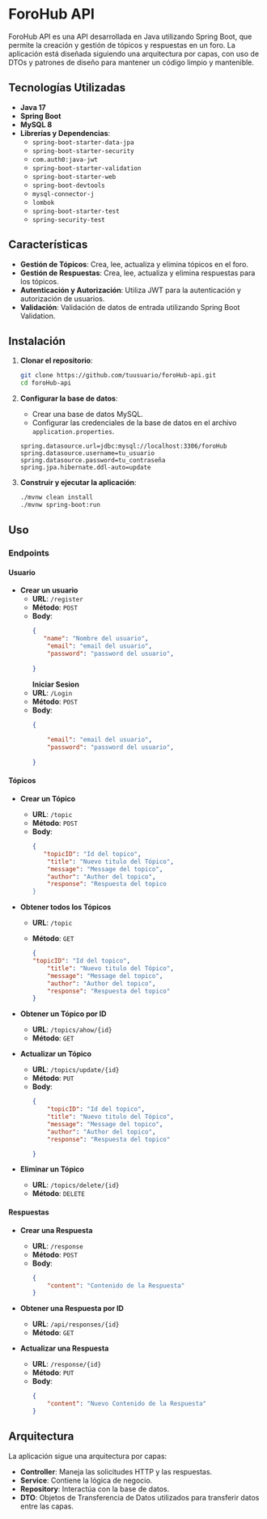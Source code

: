 # ForoHub API

ForoHub API es una API desarrollada en Java utilizando Spring Boot, que permite la creación y gestión de tópicos y respuestas en un foro. La aplicación está diseñada siguiendo una arquitectura por capas, con uso de DTOs y patrones de diseño para mantener un código limpio y mantenible.

## Tecnologías Utilizadas

- **Java 17**
- **Spring Boot**
- **MySQL 8**
- **Librerías y Dependencias**:
  - `spring-boot-starter-data-jpa`
  - `spring-boot-starter-security`
  - `com.auth0:java-jwt`
  - `spring-boot-starter-validation`
  - `spring-boot-starter-web`
  - `spring-boot-devtools`
  - `mysql-connector-j`
  - `lombok`
  - `spring-boot-starter-test`
  - `spring-security-test`

## Características

- **Gestión de Tópicos**: Crea, lee, actualiza y elimina tópicos en el foro.
- **Gestión de Respuestas**: Crea, lee, actualiza y elimina respuestas para los tópicos.
- **Autenticación y Autorización**: Utiliza JWT para la autenticación y autorización de usuarios.
- **Validación**: Validación de datos de entrada utilizando Spring Boot Validation.

## Instalación

1. **Clonar el repositorio**:
    ```bash
    git clone https://github.com/tuusuario/foroHub-api.git
    cd foroHub-api
    ```

2. **Configurar la base de datos**:
    - Crear una base de datos MySQL.
    - Configurar las credenciales de la base de datos en el archivo `application.properties`.

    ```properties
    spring.datasource.url=jdbc:mysql://localhost:3306/foroHub
    spring.datasource.username=tu_usuario
    spring.datasource.password=tu_contraseña
    spring.jpa.hibernate.ddl-auto=update
    ```

3. **Construir y ejecutar la aplicación**:
    ```bash
    ./mvnw clean install
    ./mvnw spring-boot:run
    ```

## Uso

### Endpoints
#### Usuario
- **Crear un usuario**
    - **URL**: `/register`
    - **Método**: `POST`
    - **Body**:
      ```json
      {
         "name": "Nombre del usuario",
          "email": "email del usuario",
          "password": "password del usuario",
          
      }
      ```
       **Iniciar Sesion**
    - **URL**: `/Login`
    - **Método**: `POST`
    - **Body**:
      ```json
      {
         
          "email": "email del usuario",
          "password": "password del usuario",
          
      }
      ```
#### Tópicos

- **Crear un Tópico**
    - **URL**: `/topic`
    - **Método**: `POST`
    - **Body**:
      ```json
      {
         "topicID": "Id del topico",
          "title": "Nuevo titulo del Tópico",
          "message": "Message del topico",
          "author": "Author del topico",
          "response": "Respuesta del topico 
      }
      ```

- **Obtener todos los Tópicos**
    - **URL**: `/topic`
    - **Método**: `GET`
 
      ```json
      {
      "topicID": "Id del topico",
          "title": "Nuevo titulo del Tópico",
          "message": "Message del topico",
          "author": "Author del topico",
          "response": "Respuesta del topico"
      }
      ```

- **Obtener un Tópico por ID**
    - **URL**: `/topics/ahow/{id}`
    - **Método**: `GET`

- **Actualizar un Tópico**
    - **URL**: `/topics/update/{id}`
    - **Método**: `PUT`
    - **Body**:
      ```json
      {
          "topicID": "Id del topico",
          "title": "Nuevo titulo del Tópico",
          "message": "Message del topico",
          "author": "Author del topico",
          "response": "Respuesta del topico"
      
      }
      ```

- **Eliminar un Tópico**
    - **URL**: `/topics/delete/{id}`
    - **Método**: `DELETE`

#### Respuestas

- **Crear una Respuesta**
    - **URL**: `/response`
    - **Método**: `POST`
    - **Body**:
      ```json
      {
          "content": "Contenido de la Respuesta"
      }
      ```



- **Obtener una Respuesta por ID**
    - **URL**: `/api/responses/{id}`
    - **Método**: `GET`

- **Actualizar una Respuesta**
    - **URL**: `/response/{id}`
    - **Método**: `PUT`
    - **Body**:
      ```json
      {
          "content": "Nuevo Contenido de la Respuesta"
      }
      ```


## Arquitectura

La aplicación sigue una arquitectura por capas:

- **Controller**: Maneja las solicitudes HTTP y las respuestas.
- **Service**: Contiene la lógica de negocio.
- **Repository**: Interactúa con la base de datos.
- **DTO**: Objetos de Transferencia de Datos utilizados para transferir datos entre las capas.


